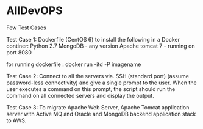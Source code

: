 # AllDevOPS
Few Test Cases 

Test Case 1: 
Dockerfile (CentOS 6) to install the following in a Docker continer:
Python 2.7
MongoDB - any version
Apache tomcat 7 - running on port 8080

for running dockerfile :  docker run -itd -P imagename

Test Case 2:
Connect to all the servers via. SSH (standard port) (assume password-less connectivity) and give a single prompt to the user.
When the user executes a command on this prompt, the script should run the command on all connected servers and display the output.

Test Case 3:
To migrate Apache Web Server, Apache Tomcat application server with Active MQ and Oracle and MongoDB backend application stack to AWS.
